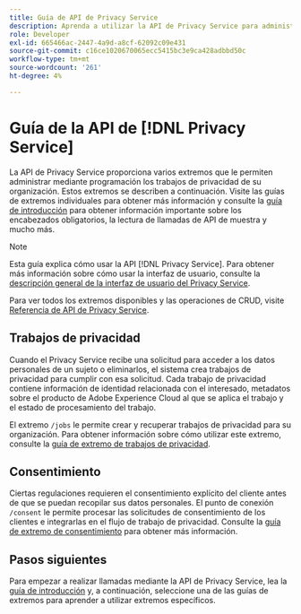 ```yaml
---
title: Guía de API de Privacy Service
description: Aprenda a utilizar la API de Privacy Service para administrar mediante programación los trabajos de privacidad para las aplicaciones de Adobe Experience Cloud admitidas.
role: Developer
exl-id: 665466ac-2447-4a9d-a8cf-62092c09e431
source-git-commit: c16ce1020670065ecc5415bc3e9ca428adbbd50c
workflow-type: tm+mt
source-wordcount: '261'
ht-degree: 4%

---
```


# Guía de la API de [!DNL Privacy Service]

La API de Privacy Service proporciona varios extremos que le permiten administrar mediante programación los trabajos de privacidad de su organización. Estos extremos se describen a continuación. Visite las guías de extremos individuales para obtener más información y consulte la [guía de introducción](./getting-started.md) para obtener información importante sobre los encabezados obligatorios, la lectura de llamadas de API de muestra y mucho más.

>[!NOTE]
>
>Esta guía explica cómo usar la API [!DNL Privacy Service]. Para obtener más información sobre cómo usar la interfaz de usuario, consulte la [descripción general de la interfaz de usuario del Privacy Service](../ui/overview.md).

Para ver todos los extremos disponibles y las operaciones de CRUD, visite [Referencia de API de Privacy Service](https://www.adobe.io/experience-platform-apis/references/privacy-service/).

## Trabajos de privacidad

Cuando el Privacy Service recibe una solicitud para acceder a los datos personales de un sujeto o eliminarlos, el sistema crea trabajos de privacidad para cumplir con esa solicitud. Cada trabajo de privacidad contiene información de identidad relacionada con el interesado, metadatos sobre el producto de Adobe Experience Cloud al que se aplica el trabajo y el estado de procesamiento del trabajo.

El extremo `/jobs` le permite crear y recuperar trabajos de privacidad para su organización. Para obtener información sobre cómo utilizar este extremo, consulte la [guía de extremo de trabajos de privacidad](./privacy-jobs.md).

## Consentimiento

Ciertas regulaciones requieren el consentimiento explícito del cliente antes de que se puedan recopilar sus datos personales. El punto de conexión `/consent` le permite procesar las solicitudes de consentimiento de los clientes e integrarlas en el flujo de trabajo de privacidad. Consulte la [guía de extremo de consentimiento](./consent.md) para obtener más información.

## Pasos siguientes

Para empezar a realizar llamadas mediante la API de Privacy Service, lea la [guía de introducción](./getting-started.md) y, a continuación, seleccione una de las guías de extremos para aprender a utilizar extremos específicos.
